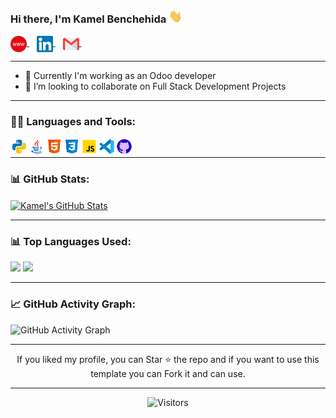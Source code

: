### Hi there, I'm Kamel Benchehida <img src="https://github.com/kb8007/kb8007/blob/main/Assets/Hi.gif" width="22px"> 
<p>
 <a href="https://kb8007.github.io/portfolio" target="_blank">
  <img align="center" alt="Kamel Benchehida | Portfolio" width="26px" src="https://github.com/kb8007/kb8007/blob/main/Assets/www.svg" />
</a> &nbsp;&nbsp;
<a href="https://www.linkedin.com/in/kamel-benchehida/" target="_blank">
  <img align="center" alt="Kamel Benchehida | Linkedin" width="26px" src="https://github.com/kb8007/kb8007/blob/main/Assets/Linkedin.svg" />
</a> &nbsp;&nbsp;
<a href="mailto:benchehida.contact@gmail.com" target="_blank">
  <img align="center" alt="Kamel Benchehida | Gmail" width="26px" src="https://github.com/kb8007/kb8007/blob/main/Assets/Gmail.svg" />
</a> &nbsp;&nbsp;
<p>

<hr>

- 🌱 Currently I'm working as an Odoo developer
- 👯 I’m looking to collaborate on Full Stack Development Projects

<hr>

### 👨‍💻 Languages and Tools:

<img align="left" alt="Python" width="28px" src="https://github.com/kb8007/kb8007/blob/main/Assets/python.png" />
<img align="left" alt="Java" width="28px" src="https://github.com/kb8007/kb8007/blob/main/Assets/java.png" />
<img align="left" alt="HTML5" width="28px" src="https://github.com/kb8007/kb8007/blob/main/Assets/html.png" />
<img align="left" alt="CSS3" width="28px" src="https://github.com/kb8007/kb8007/blob/main/Assets/css.png" />
<img align="left" alt="JavaScript" width="28px" src="https://github.com/kb8007/kb8007/blob/main/Assets/javascript.png" />
<img align="left" alt="Visual Studio Code" width="28px" src="https://github.com/kb8007/kb8007/blob/main/Assets/visual-studio-code.png" />
<img align="left" alt="Git" width="28px" src="https://github.com/kb8007/kb8007/blob/main/Assets/github.png" />

<br/>
 <hr>
 
<!--   Stats -->
### 📊 GitHub Stats:

<a href="https://github.com/kb8007/kb8007">
  <img align="center" src="https://github-readme-stats.vercel.app/api?username=kb8007&show_icons=true&line_height=27&include_all_commits=true&count_private=true&title_color=ffffff&text_color=c9cacc&icon_color=2bbc8a&bg_color=1d1f21" alt="Kamel's GitHub Stats" />
</a>
 
 <hr>
 
<!--   Top Languages Using -->
### 📊 Top Languages Used:
![](https://github-profile-summary-cards.vercel.app/api/cards/repos-per-language?username=kb8007&theme=nord_dark)
![](https://github-profile-summary-cards.vercel.app/api/cards/most-commit-language?username=kb8007&theme=nord_dark)

 <hr>

<!--   GitHub stats graph -->
### 📈 GitHub Activity Graph:
 ![GitHub Activity Graph](https://activity-graph.herokuapp.com/graph?username=kb8007&theme=github)
 
   <hr>
 
  <p align="center">
 If you liked my profile, you can Star ⭐ the repo and if you want to use this template you can Fork it and can use.
 </p>

<hr>

<div align="center">
  <img src="https://visitor-badge.laobi.icu/badge?page_id=kb8007" alt="Visitors" />
</div>
